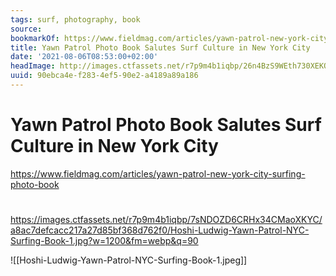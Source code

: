 ```yaml
---
tags: surf, photography, book
source:
bookmarkOf: https://www.fieldmag.com/articles/yawn-patrol-new-york-city-surfing-photo-book
title: Yawn Patrol Photo Book Salutes Surf Culture in New York City
date: '2021-08-06T08:53:00+02:00'
headImage: http://images.ctfassets.net/r7p9m4b1iqbp/26n4BzS9WEth730XEKOEem/280045edd8642b8e14a80550c9b10732/Hoshi-Ludwig-Yawn-Patrol-NYC-Surfing-Book-Hero.jpg?w=1000
uuid: 90ebca4e-f283-4ef5-90e2-a4189a89a186
---
```


# Yawn Patrol Photo Book Salutes Surf Culture in New York City
https://www.fieldmag.com/articles/yawn-patrol-new-york-city-surfing-photo-book

#
https://images.ctfassets.net/r7p9m4b1iqbp/7sNDOZD6CRHx34CMaoXKYC/a8ac7defcacc217a27d85bf368d762f0/Hoshi-Ludwig-Yawn-Patrol-NYC-Surfing-Book-1.jpg?w=1200&fm=webp&q=90

![[Hoshi-Ludwig-Yawn-Patrol-NYC-Surfing-Book-1.jpeg]]

